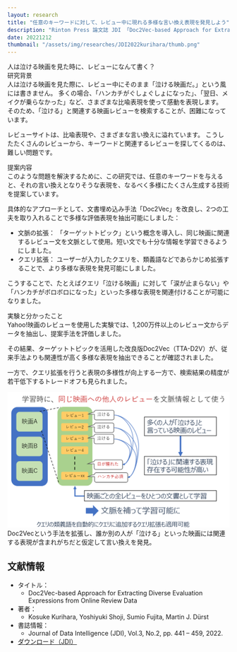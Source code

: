 ```yaml
---
layout: research
title: "任意のキーワードに対して、レビュー中に現れる多様な言い換え表現を発見しよう"
description: "Rinton Press 論文誌 JDI 「Doc2Vec-based Approach for Extracting Diverse Evaluation Expressions from Online Review Data」"
date: 20221212
thumbnail: "/assets/img/researches/JDI2022kurihara/thumb.png"
---
```


<div class="catch">
人は泣ける映画を見た時に、レビューになんて書く？
</div>

<div class="header">研究背景</div>
人は泣ける映画を見た際に、レビュー中にそのまま「泣ける映画だ。」という風には書きません。
多くの場合、「ハンカチがぐしょぐしょになった」、「翌日、メイクが乗らなかった」など、さまざまな比喩表現を使って感動を表現します。
そのため、「泣ける」と関連する映画レビューを検索することが、困難になっています。

レビューサイトは、比喩表現や、さまざまな言い換えに溢れています。
こうしたたくさんのレビューから、キーワードと関連するレビューを探してくるのは、難しい問題です。


<div class="header">提案内容</div>
このような問題を解決するために、この研究では、任意のキーワードを与えると、それの言い換えとなりそうな表現を、なるべく多様にたくさん生成する技術を提案しています。

具体的なアプローチとして、文書埋め込み手法「Doc2Vec」を改良し、2つの工夫を取り入れることで多様な評価表現を抽出可能にしました：

- 文脈の拡張： 「ターゲットトピック」という概念を導入し、同じ映画に関連するレビュー文を文脈として使用。短い文でも十分な情報を学習できるようにしました。
- クエリ拡張： ユーザーが入力したクエリを、類義語などであらかじめ拡張することで、より多様な表現を発見可能にしました。

こうすることで、たとえばクエリ「泣ける映画」に対して「涙が止まらない」や「ハンカチがボロボロになった」といった多様な表現を関連付けることが可能になりました。

<div class="header">実験と分かったこと</div>
Yahoo!映画のレビューを使用した実験では、1,200万件以上のレビュー文からデータを抽出し、提案手法を評価しました。

その結果、ターゲットトピックを活用した改良版Doc2Vec（TTA-D2V）が、従来手法よりも関連性が高く多様な表現を抽出できることが確認されました。

一方で、クエリ拡張を行うと表現の多様性が向上する一方で、検索結果の精度が若干低下するトレードオフも見られました。


![図](/assets/img/researches/JDI2022kurihara/kuriharaD2V.png "実際の手法")
Doc2Vecという手法を拡張し、誰か別の人が「泣ける」といった映画には関連する表現が含まれがちだと仮定して言い換えを発見。


## 文献情報
- タイトル：
    - Doc2Vec-based Approach for Extracting Diverse Evaluation Expressions from Online Review Data
- 著者：
    - Kosuke Kurihara, Yoshiyuki Shoji, Sumio Fujita, Martin J. Dürst
- 書誌情報：
    - Journal of Data Intelligence (JDI), Vol.3, No.2, pp. 441 – 459, 2022.
- [ダウンロード（JDI）](https://doi.org/10.26421/JDI3.4-3)